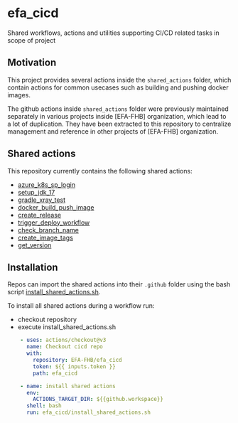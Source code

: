 # efa_cicd
Shared workflows, actions and utilities supporting CI/CD related tasks in scope of project

## Motivation

This project provides several actions inside the `shared_actions` folder, which contain
actions for common usecases such as building and pushing docker images. 

The github actions inside `shared_actions` folder were previously maintained separately in various projects inside [EFA-FHB] organization, 
which lead to a lot of duplication. They have been extracted to this repository to centralize management and reference in
other projects of [EFA-FHB] organization.

## Shared actions
This repository currently contains the following shared actions: 
- [azure_k8s_sp_login](shared_actions/azure_k8s_sp_login/README.md)
- [setup_jdk_17](shared_actions/setup_jdk_17/README.md)
- [gradle_xray_test](shared_actions/gradle_xray_test/README.md)
- [docker_build_push_image](shared_actions/docker_build_push_image/README.md)
- [create_release](shared_actions/create_release/README.md)
- [trigger_deploy_workflow](shared_actions/trigger_deploy_workflow/README.md)
- [check_branch_name](shared_actions/check_branch_name/README.md)
- [create_image_tags](shared_actions/create_image_tags/README.md)
- [get_version](shared_actions/get_version/README.md)

## Installation

Repos can import the shared actions into their `.github` folder using the bash script [install_shared_actions.sh](install_shared_actions.sh).

To install all shared actions during a workflow run: 
- checkout repository
- execute install_shared_actions.sh 

```yaml
    - uses: actions/checkout@v3
      name: Checkout cicd repo
      with:
        repository: EFA-FHB/efa_cicd
        token: ${{ inputs.token }}
        path: efa_cicd

    - name: install shared actions
      env:
        ACTIONS_TARGET_DIR: ${{github.workspace}}
      shell: bash
      run: efa_cicd/install_shared_actions.sh
```


